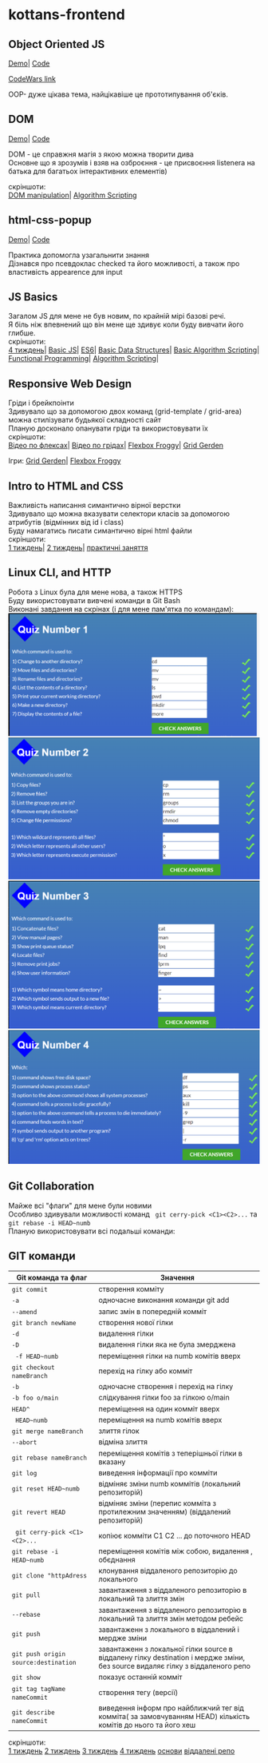 # kottans-frontend

## Object Oriented JS

[Demo](https://oleksandr-heleta.github.io/frontend-nanodegree-arcade-game)|
[Code](https://github.com/Oleksandr-Heleta/frontend-nanodegree-arcade-game/tree/kottans-frogger)<br />

[CodeWars link](https://www.codewars.com/users/Oleksandr-Heleta)<br />

OOP- дуже цікава тема, найцікавіше це прототипування об'єків.

## DOM

[Demo](https://oleksandr-heleta.github.io/kottans-DOM_task/)|
[Code](https://github.com/Oleksandr-Heleta/kottans-DOM_task)<br />

DOM - це справжня магія з якою можна творити дива<br />
Основне що я зрозумів і взяв на озброєння - це присвоєння listenera на батька для багатьох інтерактивних елементів)<br />

скріншоти:<br />
[DOM manipulation](./task_js_dom/DOMManipulation.png)|
[Algorithm Scripting](./task_js_dom/AlgorithmScripting.png)

## html-css-popup

[Demo](https://oleksandr-heleta.github.io/kottans-popup/)|
[Code](https://github.com/Oleksandr-Heleta/kottans-popup)<br />

Практика допомогла узагальнити знання<br />
Дізнався про псевдоклас checked та його можливості, а також про властивість appearence для input<br />

## JS Basics

Загалом JS для мене не був новим, по крайній мірі базові речі. <br />
Я біль ніж впевнений що він мене ще здивує коли буду вивчати його глибше.<br />
скріншоти:<br />
[4 тиждень](./task_js_basics/coursera4.png)|
[Basic JS](./task_js_basics/BasicJS.png)|
[ES6](./task_js_basics/ES6.png)|
[Basic Data Structures](./task_js_basics/BasicDataStructures.png)|
[Basic Algorithm Scripting](./task_js_basics/BasicAlgorithmScripting.png)|
[Functional Programming](./task_js_basics/FunctionalProgramming.png)|
[Algorithm Scripting](./task_js_basics/AlgorithmScripting.png)|
<br />



## Responsive Web Design

Гріди і брейкпоінти<br />
Здивувало що за допомогою двох команд (grid-template / grid-area) можна стилізувати будьякої складності сайт<br />
Планую досконало опанувати гріди та використовувати їх<br />
скріншоти:<br />
[Відео по флексах](./task_responsive_web_design/flexvideo.png)|
[Відео по грідах](./task_responsive_web_design/gridvideo.png)|
[Flexbox Froggy](./task_responsive_web_design/froggy.png)|
[Grid Gerden](./task_responsive_web_design/garden.png)<br />

Ігри:
[Grid Gerden](http://cssgridgarden.com/)|
[Flexbox Froggy](http://flexboxfroggy.com/)

## Intro to HTML and CSS

Важливість написання симантично вірної верстки<br />
Здивувало що можна вказувати селектори класів за допомогою атрибутів (відмінних від id i class)<br />
Буду намагатись писати симантично вірні html файли<br />
скріншоти:<br />
[1 тиждень](./task_html_css_intro/week1.png)|
[2 тиждень](./task_html_css_intro/week2.png)|
[практичні заняття](./task_html_css_intro/practise.png)

## Linux CLI, and HTTP

Робота з Linux була для мене нова, а також HTTPS<br />
Буду використовувати вивчені команди в Git Bash<br />
Виконані завдання на скрінах (і для мене пам'ятка по командам):<br />
![1](./task_linux_cli/part1.png)<br />
![2](./task_linux_cli/part2.png)<br />
![3](./task_linux_cli/part3.png)<br />
![4](./task_linux_cli/part4.png)<br />


## Git Collaboration

Майже всі "флаги" для мене були новими <br />
Особливо здивували можливості команд ` git cerry-pick <C1><C2>...` та `git rebase -i HEAD~numb `<br />
Планую використовувати всі подальші команди:<br />

## GIT команди

| Git команда та флаг  | Значення  |
| ------------- | ------------- |
| `git commit`  | створення комміту |
| `-a ` | одночасне виконання команди git add |
| `--amend` | запис змін в попередній комміт |
|` git branch newName ` | створення нової гілки |
| `-d ` | видалення гілки |
|` -D ` | видалення гілки яка не була змерджена |
|` -f HEAD~numb` | переміщення гілки на numb комітів вверх |
| `git checkout nameBranch`| перехід на гілку або комміт |
| `-b ` | одночасне створення і перехід на гілку|
| `-b foo o/main` | слідкування гілки foo за гілкою o/main|
| `HEAD^ ` | переміщення на один комміт вверх |
|` HEAD~numb` | переміщення на numb комітів вверх |
| `git merge nameBranch`  | злиття гілок |
| `--abort` | відміна злиття |
| `git rebase nameBranch`  | переміщення комітів з теперішньої  гілки в вказану |
| `git log ` | виведення інформації про комміти |
| `git reset HEAD~numb` | відміняє зміни numb коммітів  (локальний репозиторій) |
| `git revert HEAD` | відміняє зміни (перепис комміта з протилежним значенням) (віддалений репозиторій) |
|` git cerry-pick <C1><C2>...`| копіює комміти C1 C2 ... до поточного HEAD |
| `git rebase -i HEAD~numb `| переміщення комітів між собою, видалення , обєднання |
| `git clone "httpAdress `|  клонування віддаленого репозиторію до локального|
| `git pull `| завантаження з віддаленого репозиторію в локальний та злиття змін |
| `--rebase`| завантаження з віддаленого репозиторію в локальний та злиття змін методом ребейс |
| `git push`| завантаженн з локального в віддалений і мердже зміни |
| `git push origin source:destination`| завантаженн з локальної гілки source в віддалену гілку destination і мердже зміни, без source видаляє гілку з віддаленого репо |
| `git show`| показує останній комміт|
| `git tag tagName nameCommit`| створення тегу (версії)|
| `git describe nameCommit`| виведення інформ про найближчий тег від комміта( за замовчуванням HEAD) кількість комітів до нього та його хеш|

скріншоти:<br />
[1 тиждень](./task_git_collaboration/coursera1.png)
[2 тиждень](./task_git_collaboration/coursera2.png)
[3 тиждень](./task_git_collaboration/coursera3.png)
[4 тиждень](./task_git_collaboration/coursera4.png)
[основи](./task_git_collaboration/2.png)
[віддалені репо ](./task_git_collaboration/1.png)






